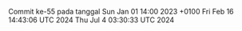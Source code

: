 Commit ke-55 pada tanggal Sun Jan 01 14:00 2023 +0100
Fri Feb 16 14:43:06 UTC 2024
Thu Jul  4 03:30:33 UTC 2024
